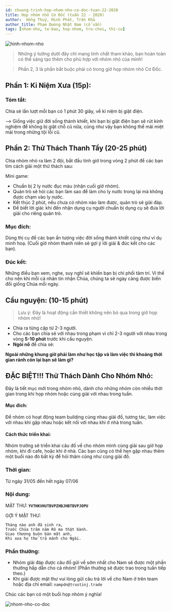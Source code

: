 ```yaml
---
id: chuong-trinh-hop-nhom-nho-co-doc-tuan-22-2020
title: Họp nhóm nhỏ Cơ Đốc (tuần 22 - 2020)
author:  Hồng Thuỷ, Minh Phát, Trần Khả
author_title: Phạm Dương Nhật Nam (cố vấn)
tags: [nhom-nho, te-bao, hop-nhom, tro-choi, thi-cu]
---
```


![hinh-nhom-nho](https://images.unsplash.com/photo-1529156069898-49953e39b3ac?ixlib=rb-1.2.1&ixid=eyJhcHBfaWQiOjEyMDd9&auto=format&fit=crop&w=3289&q=80)

> Những ý tưởng dưới đây chỉ mang tính chất tham khảo, bạn hoàn toàn có thể sáng tạo thêm cho phù hợp với nhóm nhỏ của mình!

> Phần 2, 3 là phần bắt buộc phải có trong giờ họp nhóm nhỏ Cơ Đốc.

## Phần 1: Kỉ Niệm Xưa (15p):

### Tóm tắt: 

Chia sẻ lần lượt mỗi bạn có 1 phút 30 giây, về kỉ niệm bị giật điện. 

—> Giống việc giữ đời sống thánh khiết, khi bạn bị giật điện bạn sẽ rút kinh nghiệm để không bị giật chỗ cũ nữa, cũng như vậy bạn không thể mãi miệt mài trong những tội lỗi cũ.


## Phần 2: Thử Thách Thanh Tẩy (20-25 phút)

Chia nhóm nhỏ ra làm 2 đội, bắt đầu tính giờ trong vòng 2 phút để các bạn tìm cách giải một thử thách sau:

Mini game: 
- Chuẩn bị 2 ly nước đục màu (nhận cuối giờ nhóm).
- Quản trò sẽ hỏi các bạn làm sao để làm cho ly nước trong lại mà không được chạm vào ly nước.
- Kết thúc 2 phút, nếu chưa có nhóm nào làm được, quản trò sẽ giải đáp.
 - Để biết lời giải: khi đến nhận dụng cụ người chuẩn bị dụng cụ sẽ đưa lời giải cho riêng quản trò.

### Mục đích:
Dùng thị cụ để các bạn ấn tượng việc đời sống thánh khiết cũng như ví dụ minh hoạ. (Cuối giờ nhóm thanh niên sẽ gợi ý lời giải & đúc kết cho các bạn).

### Đúc kết:
Những điều bạn xem, nghe, suy nghĩ sẽ khiến bạn bị chi phối tâm trí. Vì thế cho nên khi mỗi cá nhân tin nhận Chúa, chúng ta sẽ ngày càng được biến đổi giống Chúa mỗi ngày.

## Cầu nguyện: (10-15 phút)

> Lưu ý: Đây là hoạt động cần thiết không nên bỏ qua trong giờ họp nhóm nhỏ!

- Chia ra từng cặp từ 2-3 người.
- Cho các bạn chia sẻ với nhau trong phạm vi chỉ 2-3 người với nhau trong vòng **5-10 phút** trước khi cầu nguyện.
- **Ngòi nổ** để chia sẻ:

**Ngoài những khung giờ phải làm như học tập và làm việc thì khoảng thời gian rảnh còn lại bạn sẽ làm gì?**

## ĐẶC BIỆT!!! Thử Thách Dành Cho Nhóm Nhỏ:

Đây là tiết mục mới trong nhóm nhỏ, dành cho những nhóm còn nhiều thời gian trong khi họp nhóm hoặc cùng giải với nhau trong tuần.

#### Mục đích:

Để nhóm có hoạt động team building cùng nhau giải đố, tương tác, làm việc với nhau khi gặp nhau hoặc kết nối với nhau khi ở nhà trong tuần.

#### Cách thức triển khai:

Nhóm trưởng sẽ triển khai câu đố về cho nhóm mình cùng giải sau giờ họp nhóm, khi đi cafe, hoặc khi ở nhà.
Các bạn cũng có thể hẹn gặp nhau thêm một buổi nào đó bất kỳ để hỏi thăm cũng như cùng giải đố.

### Thời gian:

Từ ngày 31/05 đến hết ngày 07/06

### Nội dung:

MẬT THƯ: **`YVTHKVHUTBVPZHBJHBTBVPJOPU`**

GỢI Ý MẬT THƯ:
```
Tháng nào anh đã sinh ra,
Trước Chúa trăm năm Rô ma thật bành.
Giao thương buôn bán mặt anh,
Khi xưa họ thử trả mánh cho Ngài.
```

### Phần thưởng:

- Nhóm giải đáp được câu đố gửi về sớm nhất cho Nam sẽ được một phần thưởng hấp dẫn cho cả nhóm! (Phần thưởng sẽ được trao trong tuần tiếp theo.)
- Khi giải được mật thư vui lòng gửi câu trả lời về cho Nam ở trên team hoặc địa chỉ email: `nampdn@trustinj.trade`


Chúc các bạn có một buổi họp nhóm ý nghĩa!

![nhom-nho-co-doc](https://i.imgur.com/CG13tIh.jpg)